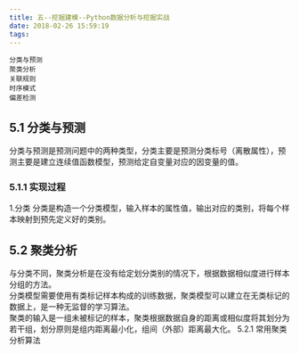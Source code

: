 ```yaml
---
title: 五--挖掘建模--Python数据分析与挖掘实战
date: 2018-02-26 15:59:19
tags:
---
```

	
	分类与预测
	聚类分析
	关联规则
	时序模式
	偏差检测
## 5.1 分类与预测
分类与预测是预测问题中的两种类型，分类主要是预测分类标号（离散属性），预测主要是建立连续值函数模型，预测给定自变量对应的因变量的值。
### 5.1.1 实现过程
1.分类
分类是构造一个分类模型，输入样本的属性值，输出对应的类别，将每个样本映射到预先定义好的类别。  
## 5.2 聚类分析
与分类不同，聚类分析是在没有给定划分类别的情况下，根据数据相似度进行样本分组的方法。  
分类模型需要使用有类标记样本构成的训练数据，聚类模型可以建立在无类标记的数据上，是一种无监督的学习算法。  
聚类的输入是一组未被标记的样本，聚类根据数据自身的距离或相似度将其划分为若干组，划分原则是组内距离最小化，组间（外部）距离最大化。
5.2.1 常用聚类分析算法



